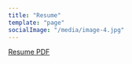 ```yaml
---
title: "Resume"
template: "page"
socialImage: "/media/image-4.jpg"
---
```


<a href="/files/Resume-Design.pdf" target="_blank">Resume PDF</a>
